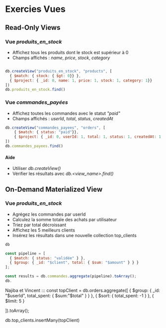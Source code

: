 # Exercies Vues

## Read-Only Views

### Vue *produits_en_stock*

- Affichez tous les produits dont le stock est supérieur à 0
- Champs affichés : *name*, *price*, *stock*, *category*
```js

db.createView("produits_en_stock", "products", [
  { $match: { stock: { $gt: 0}} },
  { $project: { _id: 0, name: 1, price: 1, stock: 1, category: 1}}
])
db.produits_en_stock.find()

```
### Vue *commandes_payées*

- Affichez toutes les commandes avec le statut *"paid"*
- Champs affichés : *userId*, *total*, *status*, *createdAt*
```js
db.createView("commandes_payees", "orders", [
    { $match: { status: "paid"}},
    { $project: { _id: 0, userId: 1, total: 1, status: 1, createdAt: 1 }}
])
db.commandes_payees.find()
```
#### Aide

- Utiliser *db.createView()*
- Vérifier les résultats avec *db.<view_name>.find()*

## On-Demand Materialized View

### Vue *produits_en_stock*

- Agrégez les commandes par userId
- Calculez la somme totale des achats par utilisateur
- Triez par total décroissant
- Affichez les 5 meilleurs clients
- Insérez les résultats dans une nouvelle collection top_clients
```js
db

const pipeline = [
  { $match: { status: "validée" } },
  { $group: { _id: "$client", total: { $sum: "$amount" } } }
];

const results = db.commandes.aggregate(pipeline).toArray();
db.
```

Najiba et Vincent :::
const topClient = db.orders.aggregate([
  { $group: { _id: "$userId", total_spent: { $sum:"$total" } } },
  { $sort: { total_spent: -1 } },
  { $limit: 5 }
 
]).toArray();
 
db.top_clients.insertMany(topClient)
 
 
<!-- ## Bonus (facultatif)

- Planifiez une mise à jour régulière de la vue matérialisée (décrire la logique avec un *cron* ou *MongoDB Trigger* — pas besoin de la coder) -->